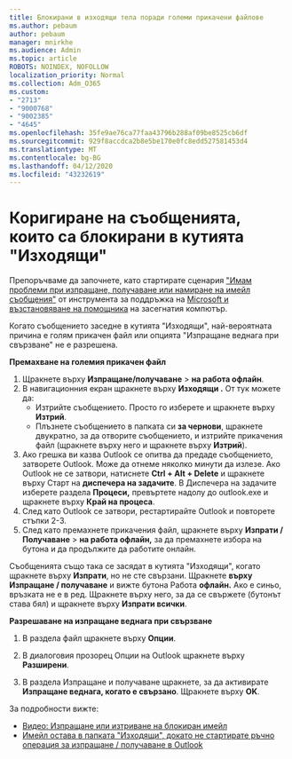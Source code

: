 ```yaml
---
title: Блокирани в изходящи тела поради големи прикачени файлове
ms.author: pebaum
author: pebaum
manager: mnirkhe
ms.audience: Admin
ms.topic: article
ROBOTS: NOINDEX, NOFOLLOW
localization_priority: Normal
ms.collection: Adm_O365
ms.custom:
- "2713"
- "9000768"
- "9002385"
- "4645"
ms.openlocfilehash: 35fe9ae76ca77faa43796b288af09be8525cb6df
ms.sourcegitcommit: 929f8accdca2b8e5be170e0fc8edd527581453d4
ms.translationtype: MT
ms.contentlocale: bg-BG
ms.lasthandoff: 04/12/2020
ms.locfileid: "43232619"
---
```

# <a name="fix-messages-that-are-stuck-in-the-outbox"></a>Коригиране на съобщенията, които са блокирани в кутията "Изходящи"

Препоръчваме да започнете, като стартирате сценария ["Имам проблеми при изпращане, получаване или намиране на имейл съобщения"](https://aka.ms/SaRA-OutlookSendReceive) от инструмента за поддръжка на [Microsoft и възстановяване на помощника](https://diagnostics.office.com/#/) на засегнатия компютър.

Когато съобщението заседне в кутията "Изходящи", най-вероятната причина е голям прикачен файл или опцията "Изпращане веднага при свързване" не е разрешена.

**Премахване на големия прикачен файл**

1. Щракнете върху **Изпращане/получаване** > **на работа офлайн**. 
2. В навигационния екран щракнете върху **Изходящи .** От тук можете да: 
    - Изтрийте съобщението. Просто го изберете и щракнете върху **Изтрий**.
    - Плъзнете съобщението в папката си **за чернови**, щракнете двукратно, за да отворите съобщението, и изтрийте прикачения файл (щракнете върху него и щракнете върху **Изтрий**).
3. Ако грешка ви казва Outlook се опитва да предаде съобщението, затворете Outlook. Може да отнеме няколко минути да излезе. Ако Outlook не се затвори, натиснете **Ctrl + Alt + Delete** и щракнете върху Старт на **диспечера на задачите**. В Диспечера на задачите изберете раздела **Процеси,** превъртете надолу до outlook.exe и щракнете върху **Край на процеса**.
4. След като Outlook се затвори, рестартирайте Outlook и повторете стъпки 2-3. 
5. След като премахнете прикачения файл, щракнете върху **Изпрати / Получаване** > **на работа офлайн,** за да премахнете избора на бутона и да продължите да работите онлайн. 

Съобщенията също така се засядат в кутията "Изходящи", когато щракнете върху **Изпрати**, но не сте свързани. Щракнете **върху Изпращане / получаване** и вижте бутона Работа **офлайн.** Ако е синьо, връзката не е в ред. Щракнете върху него, за да се свържете (бутонът става бял) и щракнете върху **Изпрати всички**.
 
**Разрешаване на изпращане веднага при свързване**
 
1. В раздела файл щракнете върху **Опции**.

2. В диалоговия прозорец Опции на Outlook щракнете върху **Разширени**.

3. В раздела Изпращане и получаване щракнете, за да активирате **Изпращане веднага, когато е свързано**. Щракнете върху **OK**.
 
За подробности вижте:
- [Видео: Изпращане или изтриване на блокиран имейл](https://support.office.com/article/Video-Send-or-delete-an-email-stuck-in-your-outbox-26d5d34a-4e5f-444a-a9e8-44db04a94dec) 
- [Имейл остава в папката "Изходящи", докато не стартирате ръчно операция за изпращане / получаване в Outlook](https://support.microsoft.com/help/2797572/email-stays-in-the-outbox-folder-until-you-manually-initiate-a-send-re)
